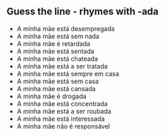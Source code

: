 ## Guess the line - rhymes with -ada

- A minha mãe está desempregada
- A minha mãe está sem nada
- A minha mãe é retardada
- A minha mãe está sentada
- A minha mãe está chateada
- A minha mãe está a ser tratada
- A minha mãe está sempre em casa
- A minha mãe está sem casa
- A minha mãe está cansada
- A minha mãe é drogada
- A minha mãe está concentrada
- A minha mãe está a ser roubada
- A minha mãe está interessada
- A minha mãe não é responsável